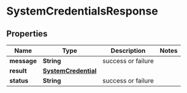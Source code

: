
# SystemCredentialsResponse

## Properties
Name | Type | Description | Notes
------------ | ------------- | ------------- | -------------
**message** | **String** | success or failure | 
**result** | [**SystemCredential**](SystemCredential.md) |  | 
**status** | **String** | success or failure | 



